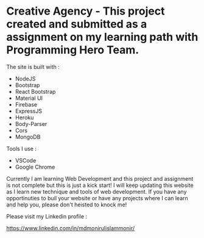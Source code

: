 # Creative Agency - This project created and submitted as a assignment on my learning path with Programming Hero Team.

The site is built with :

* NodeJS
* Bootstrap
* React Bootstrap
* Material UI
* Firebase
* ExpressJS
* Heroku
* Body-Parser
* Cors
* MongoDB

Tools I use :
* VSCode
* Google Chrome

Currently I am learning Web Development and this project and assignment is not complete but this is just a kick start!
I will keep updating this website as I learn new technique and tools of web development. 
If you have any opportinuties to buil your website or have any projects where I can learn and help you, please don't heisted to knock me!

Please visit my Linkedin profile :

https://www.linkedin.com/in/mdmonirulislammonir/
